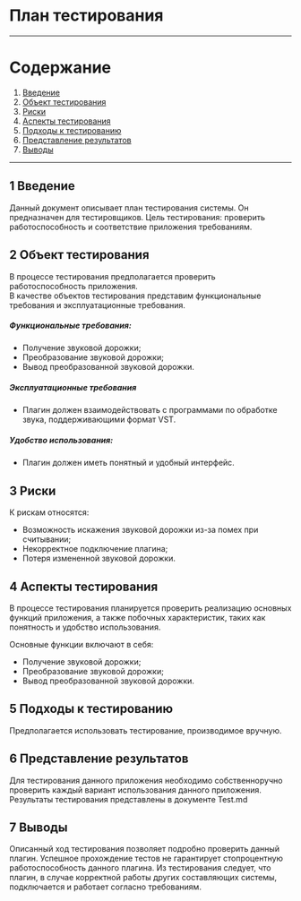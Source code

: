 # План тестирования
_____
# Cодержание
1. [Введение](#introduction)
2. [Объект тестирования](#object)
3. [Риски](#risks)
4. [Аспекты тестирования](#aspects)
5. [Подходы к тестированию](#waysToTest)
6. [Представление результатов](#results)
7. [Выводы](#conclusion)
_______________________________________
<a name="introduction">

## 1 Введение  
Данный документ описывает план тестирования системы. Он предназначен для тестировщиков. Цель тестирования: проверить работоспособность и соответствие приложения требованиям.

<a name="object">

## 2 Объект тестирования  
В процессе тестирования предполагается проверить работоспособность приложения.  
В качестве объектов тестирования представим функциональные требования и эксплуатационные требования.
##### Функциональные требования:  
* Получение звуковой дорожки;
* Преобразование звуковой дорожки;
* Вывод преобразованной звуковой дорожки.

##### Эксплуатационные требования
* Плагин должен взаимодействовать с программами по обработке звука, поддерживающими формат VST.

##### Удобство использования:
* Плагин должен иметь понятный и удобный интерфейс.

<a name="risks">

## 3 Риски

К рискам относятся:
* Возможность искажения звуковой дорожки из-за помех при считывании;
* Некорректное подключение плагина;
* Потеря измененной звуковой дорожки.

<a name="aspects">

## 4 Аспекты тестирования  
В процессе тестирования планируется проверить реализацию основных функций приложения, а также побочных характеристик, таких как понятность и удобство использования.

Основные функции включают в себя:

* Получение звуковой дорожки;
* Преобразование звуковой дорожки;
* Вывод преобразованной звуковой дорожки.

<a name="waysToTest">

## 5 Подходы к тестированию  
Предполагается использовать тестирование, производимое вручную.

<a name="results">

## 6 Представление результатов

Для тестирования данного приложения необходимо собственноручно проверить каждый вариант использования данного приложения. Результаты тестирования представлены в документе Test.md

<a name="conclusion">

## 7 Выводы
Описанный ход тестирования позволяет подробно проверить данный плагин. Успешное прохождение тестов не гарантирует стопроцентную работоспособность данного плагина. Из тестирования следует, что плагин, в случае корректной работы других составляющих системы, подключается и работает согласно требованиям.
